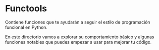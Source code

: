 # Functools

Contiene funciones que te ayudarán a seguir el estilo de programación funcional en Python.

En este directorio vamos a explorar su comportamiento básico y algunas funciones notables que puedes empezar a usar para mejorar tu código.

